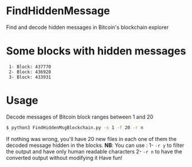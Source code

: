# FindHiddenMessage
Find and decode hidden messages in Bitcoin's blockchain explorer

# Some blocks with hidden messages
	 1- Block: 437770
	 2- Block: 436928
	 3- Block: 433931
	 
# Usage
Decode messages of Bitcoin block ranges between 1 and 20

```bash
$ python3 FindHiddenMsgBlockchain.py -s 1 -f 20 -r n
```
If nothing was wrong, you'll have 20 new files in each one of them the decoded message hidden in the blocks.
**NB**: You can use :
	1- `-r y` to filter the output and have only human readable characters
	2- `-r n` to have the converted output without modifying it
Have fun!



